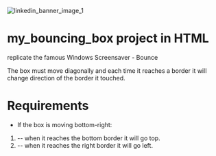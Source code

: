 ![linkedin_banner_image_1](https://user-images.githubusercontent.com/67286684/124254578-0ff15080-dade-11eb-9835-eabbcfb34035.png)

# my_bouncing_box project in HTML

replicate the famous Windows Screensaver - Bounce

The box must move diagonally and each time it reaches a border it will change direction of the border it touched.

# Requirements

- If the box is moving bottom-right:
1. -- when it reaches the bottom border it will go top.
2. -- when it reaches the right border it will go left.
